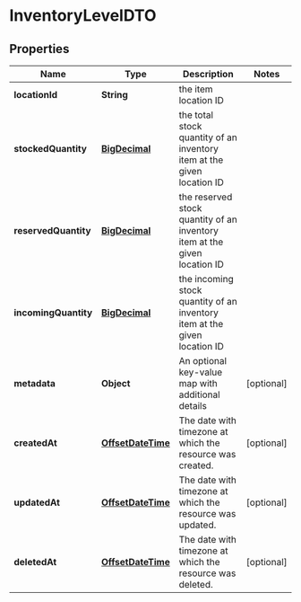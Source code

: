 # InventoryLevelDTO

## Properties
Name | Type | Description | Notes
------------ | ------------- | ------------- | -------------
**locationId** | **String** | the item location ID | 
**stockedQuantity** | [**BigDecimal**](BigDecimal.md) | the total stock quantity of an inventory item at the given location ID | 
**reservedQuantity** | [**BigDecimal**](BigDecimal.md) | the reserved stock quantity of an inventory item at the given location ID | 
**incomingQuantity** | [**BigDecimal**](BigDecimal.md) | the incoming stock quantity of an inventory item at the given location ID | 
**metadata** | **Object** | An optional key-value map with additional details |  [optional]
**createdAt** | [**OffsetDateTime**](OffsetDateTime.md) | The date with timezone at which the resource was created. |  [optional]
**updatedAt** | [**OffsetDateTime**](OffsetDateTime.md) | The date with timezone at which the resource was updated. |  [optional]
**deletedAt** | [**OffsetDateTime**](OffsetDateTime.md) | The date with timezone at which the resource was deleted. |  [optional]
